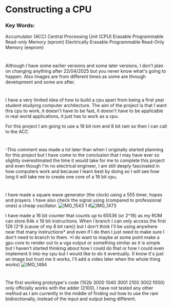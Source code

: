 # Constructing a CPU

### Key Words:
Accumulator (ACC)
Central Processing Unit (CPU)
Erasable Programmable Read-only Memory (eprom)
Electrically Erasable Programmable Read-Only Memory (eeprom)

#

Although I have some earlier versions and some later versions, I don't plan on changing anything after 22/04/2025 but you never know what's going to happen. Also Images are from different times as some are through development and some are after.

#

I have a very limited idea of how to build a cpu apart from being a first year student studying computer architecture.
The aim of the project is that I want this cpu to work, it doesn't have to be fast, it doesn't have to be applicable in real world applications, it just has to work as a cpu.

For this project I am going to use a 16 bit rom and 8 bit ram so then I can call to the ACC 

#

-This comment was made a lot later than when I originally started planning for this project but  I have come to the conclusion that I may have ever so slightly overestimated the time it would take for me to complete this project and even though I'm no electrical engineer, I am still deeply fascinated in how computers work and because I learn best by doing so I will see how long it will take me to create one core of a 16 bit cpu.

#

I have made a square wave generator (the clock) using a 555 timer, hopes and prayers. I have also check the signal using (compared to professional ones) a cheap oscillator.
![IMG_1543 1](https://github.com/user-attachments/assets/69f19893-fb23-41ee-b7c4-98f3f532b193)
#![IMG_1473](https://github.com/user-attachments/assets/e496ec43-ac7a-4253-8100-e885f7c6ece1)


I have made a 16 bit counter that counts up to 65536 (or 2^16) as my ROM can store 64k x 16 bit instructions. When I branch I can only access the first 128 (2^8 (cause of my 8 bit ram)) but I don't think I'll be using anywhere near that many instructions* and even if I do then I just need to make sure I don't need to branch to them. *I do want to maybe at some point make a gpu core to render out to a vga output or something similar as it is simple but I haven't started thinking about how I could do that or how I could even implement it into my cpu but I would like to do it eventually.
(I know it's just an image but trust me it works, I'll add a video later when the whole thing works)
![IMG_1484](https://github.com/user-attachments/assets/21fc1226-0355-44da-8feb-ce0ef9edde5e)

#

The first working prototype's code (102b 3000 1040 3001 2100 3002 f000) only officially works with the adder (2100), I have not tested any other method as I am currently in the middle of finding out how to use the ram bidirectionally, instead of the input and output being different.
